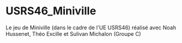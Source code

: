 # USRS46_Miniville
Le jeu de Miniville (dans le cadre de l'UE USRS46) réalisé avec Noah Hussenet, Théo Excille et Sulivan Michalon (Groupe C)
